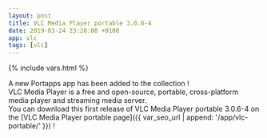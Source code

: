 ```yaml
---
layout: post
title: VLC Media Player portable 3.0.6-4
date: 2019-03-24 23:28:00 +0100
app: vlc
tags: [vlc]
---
```

{% include vars.html %}

A new Portapps app has been added to the collection !<br />
VLC Media Player is a free and open-source, portable, cross-platform media player and streaming media server.<br />
You can download this first release of VLC Media Player portable 3.0.6-4 on the [VLC Media Player portable page]({{ var_seo_url | append: '/app/vlc-portable/' }}) !